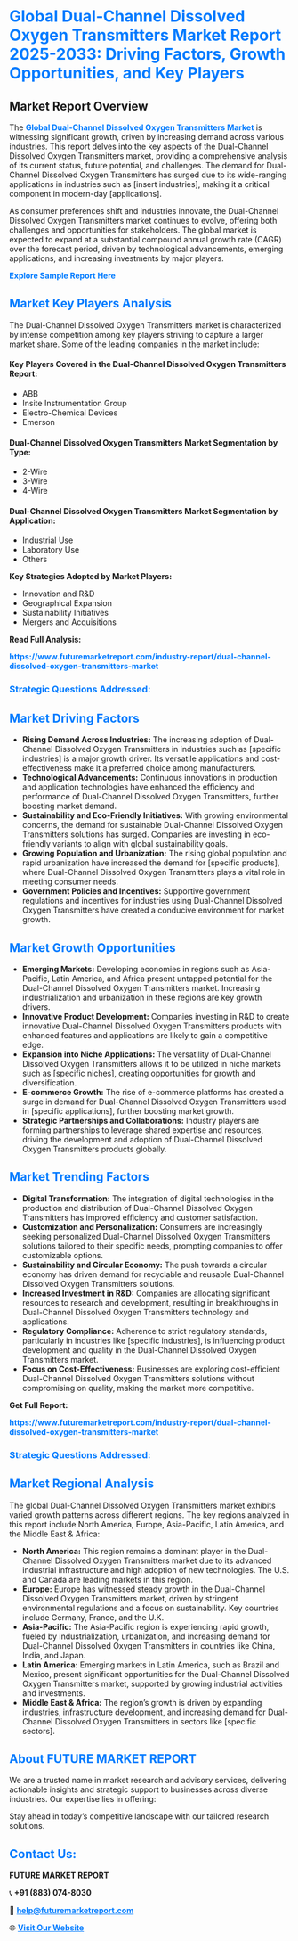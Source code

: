 <h1 style="color: #007BFF;">Global Dual-Channel Dissolved Oxygen Transmitters Market Report 2025-2033: Driving Factors, Growth Opportunities, and Key Players</h1>

<section id="overview">
<h2>Market Report Overview</h2>
<p>The <a href="https://www.futuremarketreport.com/industry-report/dual-channel-dissolved-oxygen-transmitters-market" style="color: #007BFF; text-decoration: none;"><strong>Global Dual-Channel Dissolved Oxygen Transmitters Market</strong></a> is witnessing significant growth, driven by increasing demand across various industries. This report delves into the key aspects of the Dual-Channel Dissolved Oxygen Transmitters market, providing a comprehensive analysis of its current status, future potential, and challenges. The demand for Dual-Channel Dissolved Oxygen Transmitters has surged due to its wide-ranging applications in industries such as [insert industries], making it a critical component in modern-day [applications].</p>
<p>As consumer preferences shift and industries innovate, the Dual-Channel Dissolved Oxygen Transmitters market continues to evolve, offering both challenges and opportunities for stakeholders. The global market is expected to expand at a substantial compound annual growth rate (CAGR) over the forecast period, driven by technological advancements, emerging applications, and increasing investments by major players.</p>
</section>

<section id="overview">
<p><a href="https://www.futuremarketreport.com/request-sample/reportId=29445" style="color: #007BFF; text-decoration: none;"><strong>Explore Sample Report Here</strong></a></p>
</section>

<section id="key-players">
<h2 style="color: #007BFF;">Market Key Players Analysis</h2>
<p>The Dual-Channel Dissolved Oxygen Transmitters market is characterized by intense competition among key players striving to capture a larger market share. Some of the leading companies in the market include:</p>
<h4>Key Players Covered in the Dual-Channel Dissolved Oxygen Transmitters Report:</h4>
<ul><li>ABB</li><li>Insite Instrumentation Group</li><li>Electro-Chemical Devices</li><li>Emerson</li></ul>
<h4>Dual-Channel Dissolved Oxygen Transmitters Market Segmentation by Type:</h4>
<ul><li>2-Wire</li><li>3-Wire</li><li>4-Wire</li></ul>

<h4>Dual-Channel Dissolved Oxygen Transmitters Market Segmentation by Application:</h4>
<ul><li>Industrial Use</li><li>Laboratory Use</li><li>Others</li></ul>
<p><strong>Key Strategies Adopted by Market Players:</strong></p>
<ul>
<li>Innovation and R&D</li>
<li>Geographical Expansion</li>
<li>Sustainability Initiatives</li>
<li>Mergers and Acquisitions</li>
</ul>
</section>

<section>
<p><strong>Read Full Analysis: </strong></p><a href="https://www.futuremarketreport.com/industry-report/dual-channel-dissolved-oxygen-transmitters-market" style="color: #007BFF; text-decoration: none;"><strong>https://www.futuremarketreport.com/industry-report/dual-channel-dissolved-oxygen-transmitters-market</strong></a>
<h3 style="color: #007BFF;">Strategic Questions Addressed:</h3>
</section>

<section id="driving-factors">
<h2 style="color: #007BFF;">Market Driving Factors</h2>
<ul>
<li><strong>Rising Demand Across Industries:</strong> The increasing adoption of Dual-Channel Dissolved Oxygen Transmitters in industries such as [specific industries] is a major growth driver. Its versatile applications and cost-effectiveness make it a preferred choice among manufacturers.</li>
<li><strong>Technological Advancements:</strong> Continuous innovations in production and application technologies have enhanced the efficiency and performance of Dual-Channel Dissolved Oxygen Transmitters, further boosting market demand.</li>
<li><strong>Sustainability and Eco-Friendly Initiatives:</strong> With growing environmental concerns, the demand for sustainable Dual-Channel Dissolved Oxygen Transmitters solutions has surged. Companies are investing in eco-friendly variants to align with global sustainability goals.</li>
<li><strong>Growing Population and Urbanization:</strong> The rising global population and rapid urbanization have increased the demand for [specific products], where Dual-Channel Dissolved Oxygen Transmitters plays a vital role in meeting consumer needs.</li>
<li><strong>Government Policies and Incentives:</strong> Supportive government regulations and incentives for industries using Dual-Channel Dissolved Oxygen Transmitters have created a conducive environment for market growth.</li>
</ul>
</section>

<section id="growth-opportunities">
<h2 style="color: #007BFF;">Market Growth Opportunities</h2>
<ul>
<li><strong>Emerging Markets:</strong> Developing economies in regions such as Asia-Pacific, Latin America, and Africa present untapped potential for the Dual-Channel Dissolved Oxygen Transmitters market. Increasing industrialization and urbanization in these regions are key growth drivers.</li>
<li><strong>Innovative Product Development:</strong> Companies investing in R&D to create innovative Dual-Channel Dissolved Oxygen Transmitters products with enhanced features and applications are likely to gain a competitive edge.</li>
<li><strong>Expansion into Niche Applications:</strong> The versatility of Dual-Channel Dissolved Oxygen Transmitters allows it to be utilized in niche markets such as [specific niches], creating opportunities for growth and diversification.</li>
<li><strong>E-commerce Growth:</strong> The rise of e-commerce platforms has created a surge in demand for Dual-Channel Dissolved Oxygen Transmitters used in [specific applications], further boosting market growth.</li>
<li><strong>Strategic Partnerships and Collaborations:</strong> Industry players are forming partnerships to leverage shared expertise and resources, driving the development and adoption of Dual-Channel Dissolved Oxygen Transmitters products globally.</li>
</ul>
</section>

<section id="trending-factors">
<h2 style="color: #007BFF;">Market Trending Factors</h2>
<ul>
<li><strong>Digital Transformation:</strong> The integration of digital technologies in the production and distribution of Dual-Channel Dissolved Oxygen Transmitters has improved efficiency and customer satisfaction.</li>
<li><strong>Customization and Personalization:</strong> Consumers are increasingly seeking personalized Dual-Channel Dissolved Oxygen Transmitters solutions tailored to their specific needs, prompting companies to offer customizable options.</li>
<li><strong>Sustainability and Circular Economy:</strong> The push towards a circular economy has driven demand for recyclable and reusable Dual-Channel Dissolved Oxygen Transmitters solutions.</li>
<li><strong>Increased Investment in R&D:</strong> Companies are allocating significant resources to research and development, resulting in breakthroughs in Dual-Channel Dissolved Oxygen Transmitters technology and applications.</li>
<li><strong>Regulatory Compliance:</strong> Adherence to strict regulatory standards, particularly in industries like [specific industries], is influencing product development and quality in the Dual-Channel Dissolved Oxygen Transmitters market.</li>
<li><strong>Focus on Cost-Effectiveness:</strong> Businesses are exploring cost-efficient Dual-Channel Dissolved Oxygen Transmitters solutions without compromising on quality, making the market more competitive.</li>
</ul>
</section>

<section>
<p><strong>Get Full Report: </strong></p><a href="https://www.futuremarketreport.com/industry-report/dual-channel-dissolved-oxygen-transmitters-market" style="color: #007BFF; text-decoration: none;"><strong>https://www.futuremarketreport.com/industry-report/dual-channel-dissolved-oxygen-transmitters-market</strong></a>
<h3 style="color: #007BFF;">Strategic Questions Addressed:</h3>
</section>


<section id="regional-analysis">
<h2 style="color: #007BFF;">Market Regional Analysis</h2>
<p>The global Dual-Channel Dissolved Oxygen Transmitters market exhibits varied growth patterns across different regions. The key regions analyzed in this report include North America, Europe, Asia-Pacific, Latin America, and the Middle East & Africa:</p>
<ul>
<li><strong>North America:</strong> This region remains a dominant player in the Dual-Channel Dissolved Oxygen Transmitters market due to its advanced industrial infrastructure and high adoption of new technologies. The U.S. and Canada are leading markets in this region.</li>
<li><strong>Europe:</strong> Europe has witnessed steady growth in the Dual-Channel Dissolved Oxygen Transmitters market, driven by stringent environmental regulations and a focus on sustainability. Key countries include Germany, France, and the U.K.</li>
<li><strong>Asia-Pacific:</strong> The Asia-Pacific region is experiencing rapid growth, fueled by industrialization, urbanization, and increasing demand for Dual-Channel Dissolved Oxygen Transmitters in countries like China, India, and Japan.</li>
<li><strong>Latin America:</strong> Emerging markets in Latin America, such as Brazil and Mexico, present significant opportunities for the Dual-Channel Dissolved Oxygen Transmitters market, supported by growing industrial activities and investments.</li>
<li><strong>Middle East & Africa:</strong> The region’s growth is driven by expanding industries, infrastructure development, and increasing demand for Dual-Channel Dissolved Oxygen Transmitters in sectors like [specific sectors].</li>
</ul>
</section>

<footer>
<h2 style="color: #007BFF;">About FUTURE MARKET REPORT</h2>
<p>We are a trusted name in market research and advisory services, delivering actionable insights and strategic support to businesses across diverse industries. Our expertise lies in offering:</p>

<p>Stay ahead in today’s competitive landscape with our tailored research solutions.</p>

<h2 style="color: #007BFF;">Contact Us:</h2>
<p><strong>FUTURE MARKET REPORT</strong></p>
<p>📞 <strong>+91 (883) 074-8030</strong></p>
<p>📧 <strong><a href="mailto:help@futuremarketreport.com" style="color: #007BFF;">help@futuremarketreport.com</a></strong></p>
<p>🌐 <strong><a href="https://www.futuremarketreport.com/" style="color: #007BFF;">Visit Our Website</a></strong></p>
</footer>